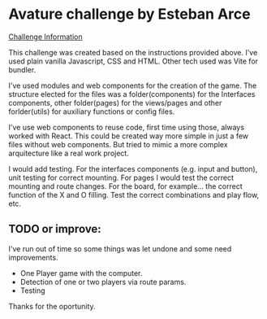# Avature challenge by Esteban Arce

[Challenge Information]("/CHALLENGE.md")

This challenge was created based on the instructions provided above.
I've used plain vanilla Javascript, CSS and HTML.
Other tech used was Vite for bundler.

I've used modules and web components for the creation of the game.
The structure elected for the files was a folder(components) for the Interfaces components, other folder(pages) for the views/pages and other forlder(utils) for auxiliary functions or config files.

I've use web components to reuse code, first time using those, always worked with React.
This could be created way more simple in just a few files without web components. But tried to mimic a more complex arquitecture like a real work project.

I would add testing. For the interfaces components (e.g. input and button), unit testing for correct mounting. For pages I would test the correct mounting and route changes.
For the board, for example... the correct function of the X and O filling. Test the correct combinations and play flow, etc.


 ## TODO or improve:

I've run out of time so some things was let undone and some need improvements.

- One Player game with the computer.
- Detection of one or two players via route params.
- Testing


Thanks for the oportunity.